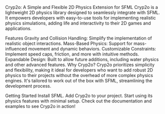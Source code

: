 Cryp2o: A Simple and Flexible 2D Physics Extension for SFML
Cryp2o is a lightweight 2D physics library designed to seamlessly integrate with SFML. It empowers developers with easy-to-use tools for implementing realistic physics simulations, adding life and interactivity to their 2D games and applications.

Features
Gravity and Collision Handling: Simplify the implementation of realistic object interactions.
Mass-Based Physics: Support for mass-influenced movement and dynamic behaviors.
Customizable Constraints: Implement speed caps, friction, and more with intuitive methods.
Expandable Design: Built to allow future additions, including water physics and other advanced features.
Why Cryp2o?
Cryp2o prioritizes simplicity and flexibility, making it ideal for developers who want to add robust 2D physics to their projects without the overhead of more complex physics engines. It's tailored to work out of the box with SFML, streamlining the development process.

Getting Started
Install SFML.
Add Cryp2o to your project.
Start using its physics features with minimal setup.
Check out the documentation and examples to see Cryp2o in action!
